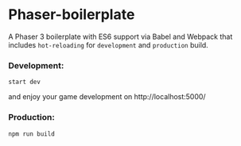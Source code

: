 # Phaser-boilerplate

A Phaser 3 boilerplate with ES6 support via Babel and Webpack that includes `hot-reloading` for `development` and `production` build.

### Development:

`start dev`

and enjoy your game development on http://localhost:5000/

### Production:

`npm run build`
